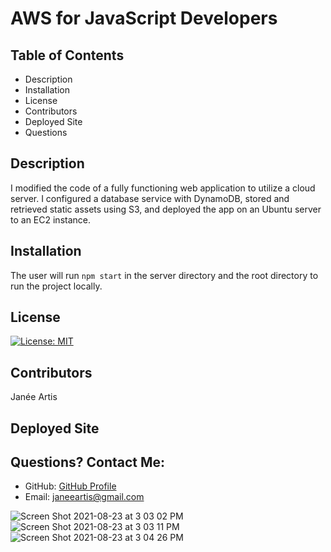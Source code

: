 # AWS for JavaScript Developers

## Table of Contents
* Description
* Installation
* License
* Contributors
* Deployed Site
* Questions
  
  
## Description
I modified the code of a fully functioning web application to utilize a cloud server. I configured a database service with DynamoDB, stored and retrieved static assets using S3, and deployed the app on an Ubuntu server to an EC2 instance.

  
## Installation
The user will run ```npm start``` in the server directory and the root directory to run the project locally. 
  
## License
[![License: MIT](https://img.shields.io/badge/License-MIT-yellow.svg)](https://opensource.org/licenses/MIT)
  
## Contributors
Janée Artis
  
## Deployed Site

  
## Questions? Contact Me:
* GitHub: [GitHub Profile](https://github.com/janeeart)
* Email: janeeartis@gmail.com


![Screen Shot 2021-08-23 at 3 03 02 PM](https://user-images.githubusercontent.com/78391244/130519301-ce8d989b-d5f8-4c25-b131-270c2cfd12eb.png)
![Screen Shot 2021-08-23 at 3 03 11 PM](https://user-images.githubusercontent.com/78391244/130519306-4a3dfada-dad4-4c6f-9846-9b3b82ec87e7.png)
![Screen Shot 2021-08-23 at 3 04 26 PM](https://user-images.githubusercontent.com/78391244/130519315-6016070f-960b-4fd2-9e98-81e53e3f0fa1.png)
